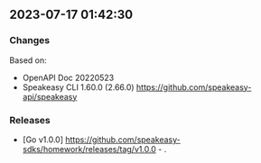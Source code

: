 

## 2023-07-17 01:42:30
### Changes
Based on:
- OpenAPI Doc 20220523 
- Speakeasy CLI 1.60.0 (2.66.0) https://github.com/speakeasy-api/speakeasy
### Releases
- [Go v1.0.0] https://github.com/speakeasy-sdks/homework/releases/tag/v1.0.0 - .